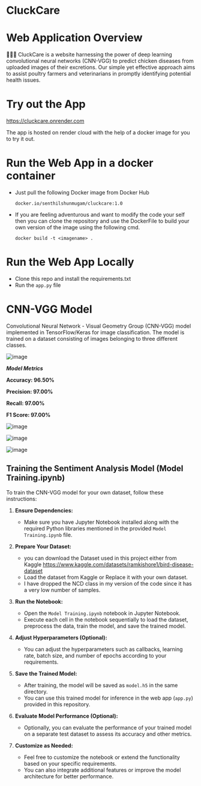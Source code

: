 # CluckCare
# Web Application Overview

🐔🐥🐓 CluckCare is a website harnessing the power of deep learning convolutional neural networks (CNN-VGG) to predict chicken diseases from uploaded images of their excretions. Our simple yet effective approach aims to assist poultry farmers and veterinarians in promptly identifying potential health issues.

# Try out the App

https://cluckcare.onrender.com

The app is hosted on render cloud with the help of a docker image for you to try it out.

# Run the Web App in a docker container
   - Just pull the following Docker image from Docker Hub

      ```docker.io/senthilshunmugam/cluckcare:1.0```


   - If you are feeling adventurous and want to modify the code your self then you can clone the repository and use the DockerFile to build your own version of the image using the following cmd.

     ```docker build -t <imagename> .```
     
# Run the Web App Locally 

   - Clone this repo and install the requirements.txt
   - Run the `app.py` file

# CNN-VGG Model 

Convolutional Neural Network - Visual Geometry Group (CNN-VGG) model implemented in TensorFlow/Keras for image classification. The model is trained on a dataset consisting of images belonging to three different classes.

![image](https://github.com/K-Senthil-Shunmugam/CluckCare/assets/113205555/a86fe681-4b1e-43a5-a262-186a015bbd4c)

***Model Metrics***


**Accuracy: 96.50%**


**Precision: 97.00%**


**Recall: 97.00%**


**F1 Score: 97.00%**

![image](https://github.com/K-Senthil-Shunmugam/CluckCare/assets/113205555/e0509a92-aeed-496f-89fc-8ccad3ae86d2)

![image](https://github.com/K-Senthil-Shunmugam/CluckCare/assets/113205555/236caf69-983d-4e12-a16f-9f3b4091f64f)

![image](https://github.com/K-Senthil-Shunmugam/CluckCare/assets/113205555/ff00b6e2-c942-443c-b6d8-53577f68f8df)


## Training the Sentiment Analysis Model (Model Training.ipynb)

To train the CNN-VGG model for your own dataset, follow these instructions:

1. **Ensure Dependencies:**
   - Make sure you have Jupyter Notebook installed along with the required Python libraries mentioned in the provided `Model Training.ipynb` file.

2. **Prepare Your Dataset:**
   - you can download the Dataset used in this project either from Kaggle
https://www.kaggle.com/datasets/ramkishore1/bird-disease-dataset
   - Load the dataset from Kaggle or Replace it with your own dataset.
   - I have dropped the NCD class in my version of the code since it has a very low number of samples.

4. **Run the Notebook:**
   - Open the `Model Training.ipynb` notebook in Jupyter Notebook.
   - Execute each cell in the notebook sequentially to load the dataset, preprocess the data, train the model, and save the trained model.

5. **Adjust Hyperparameters (Optional):**
   - You can adjust the hyperparameters such as callbacks, learning rate, batch size, and number of epochs according to your requirements.

6. **Save the Trained Model:**
   - After training, the model will be saved as `model.h5` in the same directory.
   - You can use this trained model for inference in the web app (`app.py`) provided in this repository.

7. **Evaluate Model Performance (Optional):**
   - Optionally, you can evaluate the performance of your trained model on a separate test dataset to assess its accuracy and other metrics.

8. **Customize as Needed:**
   - Feel free to customize the notebook or extend the functionality based on your specific requirements.
   - You can also integrate additional features or improve the model architecture for better performance.
